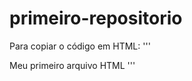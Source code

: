 # primeiro-repositorio

Para copiar o código em HTML:
'''
<html>Meu primeiro arquivo HTML</h1>
</html>
'''

